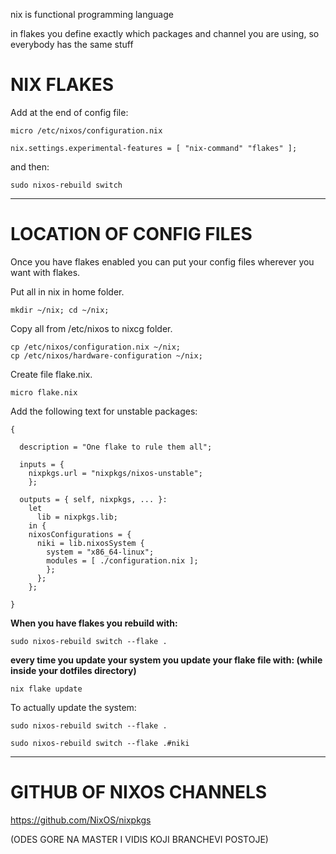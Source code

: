 
nix is functional programming language

in flakes you define exactly which packages and channel you are using, so everybody has the same stuff

# NIX FLAKES

Add at the end of config file:

```
micro /etc/nixos/configuration.nix
```

```
nix.settings.experimental-features = [ "nix-command" "flakes" ];
```

and then:

```
sudo nixos-rebuild switch
```

---

# LOCATION OF CONFIG FILES

Once you have flakes enabled you can put your config files wherever you want with flakes.

Put all in nix in home folder.

```
mkdir ~/nix; cd ~/nix;
```

Copy all from /etc/nixos to nixcg folder.

```
cp /etc/nixos/configuration.nix ~/nix;
cp /etc/nixos/hardware-configuration ~/nix;
```

Create file flake.nix.

```
micro flake.nix
```
Add the following text for unstable packages:

```
{

  description = "One flake to rule them all";

  inputs = {
    nixpkgs.url = "nixpkgs/nixos-unstable";
    };

  outputs = { self, nixpkgs, ... }:
    let
      lib = nixpkgs.lib;
    in {
    nixosConfigurations = {
      niki = lib.nixosSystem {
        system = "x86_64-linux";
        modules = [ ./configuration.nix ];
        };
      };
    };

}
```

**When you have flakes you rebuild with:**

```
sudo nixos-rebuild switch --flake .
```

**every time you update your system you update your flake file with:
(while inside your dotfiles directory)**

```
nix flake update
```
To actually update the system:

```
sudo nixos-rebuild switch --flake .
```

```
sudo nixos-rebuild switch --flake .#niki
```

---

# GITHUB OF NIXOS CHANNELS

https://github.com/NixOS/nixpkgs

(ODES GORE NA MASTER I VIDIS KOJI BRANCHEVI POSTOJE)
